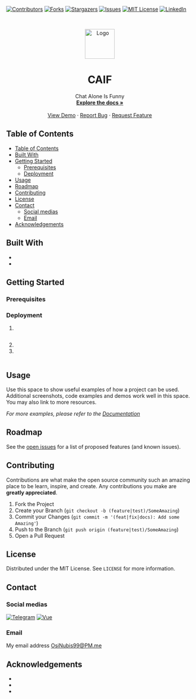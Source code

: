 [![Contributors][contributors-shield]][contributors-url]
[![Forks][forks-shield]][forks-url]
[![Stargazers][stars-shield]][stars-url]
[![Issues][issues-shield]][issues-url]
[![MIT License][license-shield]][license-url]
[![LinkedIn][linkedin-shield]][linkedin-url]

<!-- PROJECT DESCRIPTION -->
<br />
<p align="center">
  <a href="https://github.com/OsiNubis99/Default-Template">
    <img src="docs/images/logo.png" alt="Logo" width="80" height="80">
  </a>

  <h1 align="center">CAIF</h1>

  <p align="center">
    Chat Alone Is Funny
    <br />
    <a href="https://github.com/OsiNubis99/Default-Template"><strong>Explore the docs »</strong></a>
    <br />
    <br />
    <a href="https://github.com/OsiNubis99/Default-Template">View Demo</a>
    ·
    <a href="https://github.com/OsiNubis99/Default-Template/issues">Report Bug</a>
    ·
    <a href="https://github.com/OsiNubis99/Default-Template/issues">Request Feature</a>
  </p>
</p>

<!-- TABLE OF CONTENTS -->

## Table of Contents

- [Table of Contents](#table-of-contents)
- [Built With](#built-with)
- [Getting Started](#getting-started)
  - [Prerequisites](#prerequisites)
  - [Deployment](#deployment)
- [Usage](#usage)
- [Roadmap](#roadmap)
- [Contributing](#contributing)
- [License](#license)
- [Contact](#contact)
  - [Social medias](#social-medias)
  - [Email](#email)
- [Acknowledgements](#acknowledgements)

## Built With

- []()
- []()

<!-- GETTING STARTED -->

## Getting Started

### Prerequisites

### Deployment

1.

```sh

```

2.

3.

```sh

```

<!-- USAGE EXAMPLES -->

## Usage

Use this space to show useful examples of how a project can be used. Additional screenshots, code examples and demos work well in this space. You may also link to more resources.

_For more examples, please refer to the [Documentation](https://example.com)_

<!-- ROADMAP -->

## Roadmap

See the [open issues](https://github.com/OsiNubis99/Default-Template/issues) for a list of proposed features (and known issues).

<!-- CONTRIBUTING -->

## Contributing

Contributions are what make the open source community such an amazing place to be learn, inspire, and create. Any contributions you make are **greatly appreciated**.

1. Fork the Project
2. Create your Branch (`git checkout -b (feature|test)/SomeAmazing`)
3. Commit your Changes (`git commit -m '(feat|fix|docs): Add some Amazing'`)
4. Push to the Branch (`git push origin (feature|test)/SomeAmazing`)
5. Open a Pull Request

<!-- LICENSE -->

## License

Distributed under the MIT License. See `LICENSE` for more information.

<!-- CONTACT -->

## Contact

### Social medias

[![Telegram](https://www.vectorlogo.zone/logos/telegram/telegram-icon.svg)](https://t.me/OsiNubis99)
[![Vue](https://www.vectorlogo.zone/logos/twitter/twitter-icon.svg)](https://twitter.com/OsiNubis99)

### Email

My email address OsiNubis99@PM.me

<!-- ACKNOWLEDGEMENTS -->

## Acknowledgements

- []()
- []()
- []()

<!-- MARKDOWN LINKS & IMAGES -->

[contributors-shield]: https://img.shields.io/github/contributors/OsiNubis99/Default-Template.svg?style=for-the-badge
[contributors-url]: https://github.com/OsiNubis99/Default-Template/graphs/contributors
[forks-shield]: https://img.shields.io/github/forks/OsiNubis99/Default-Template.svg?style=for-the-badge
[forks-url]: https://github.com/OsiNubis99/Default-Template/network/members
[stars-shield]: https://img.shields.io/github/stars/OsiNubis99/Default-Template.svg?style=for-the-badge
[stars-url]: https://github.com/OsiNubis99/Default-Template/stargazers
[issues-shield]: https://img.shields.io/github/issues/OsiNubis99/Default-Template.svg?style=for-the-badge
[issues-url]: https://github.com/OsiNubis99/Default-Template/issues
[license-shield]: https://img.shields.io/github/license/OsiNubis99/Default-Template.svg?style=for-the-badge
[license-url]: https://github.com/OsiNubis99/Default-Template/blob/master/LICENSE
[linkedin-shield]: https://img.shields.io/badge/-LinkedIn-black.svg?style=for-the-badge&logo=linkedin&colorB=555
[linkedin-url]: https://linkedin.com/in/OsiNubis99
